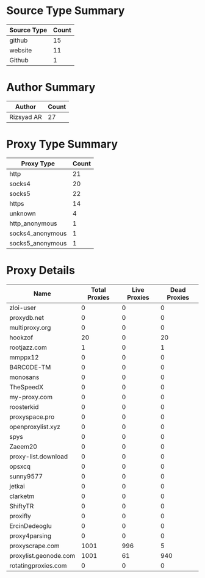 # Source Type Summary

| Source Type | Count |
|-------------|-------|
| github | 15 |
| website | 11 |
| Github | 1 |


# Author Summary

| Author | Count |
|--------|-------|
| Rizsyad AR | 27 |


# Proxy Type Summary

| Proxy Type | Count |
|------------|-------|
| http | 21 |
| socks4 | 20 |
| socks5 | 22 |
| https | 14 |
| unknown | 4 |
| http_anonymous | 1 |
| socks4_anonymous | 1 |
| socks5_anonymous | 1 |


# Proxy Details

| Name | Total Proxies | Live Proxies | Dead Proxies |
|------|---------------|--------------|---------------|
| zloi-user | 0 | 0 | 0 |
| proxydb.net | 0 | 0 | 0 |
| multiproxy.org | 0 | 0 | 0 |
| hookzof | 20 | 0 | 20 |
| rootjazz.com | 1 | 0 | 1 |
| mmppx12 | 0 | 0 | 0 |
| B4RC0DE-TM | 0 | 0 | 0 |
| monosans | 0 | 0 | 0 |
| TheSpeedX | 0 | 0 | 0 |
| my-proxy.com | 0 | 0 | 0 |
| roosterkid | 0 | 0 | 0 |
| proxyspace.pro | 0 | 0 | 0 |
| openproxylist.xyz | 0 | 0 | 0 |
| spys | 0 | 0 | 0 |
| Zaeem20 | 0 | 0 | 0 |
| proxy-list.download | 0 | 0 | 0 |
| opsxcq | 0 | 0 | 0 |
| sunny9577 | 0 | 0 | 0 |
| jetkai | 0 | 0 | 0 |
| clarketm | 0 | 0 | 0 |
| ShiftyTR | 0 | 0 | 0 |
| proxifly | 0 | 0 | 0 |
| ErcinDedeoglu | 0 | 0 | 0 |
| proxy4parsing | 0 | 0 | 0 |
| proxyscrape.com | 1001 | 996 | 5 |
| proxylist.geonode.com | 1001 | 61 | 940 |
| rotatingproxies.com | 0 | 0 | 0 |
